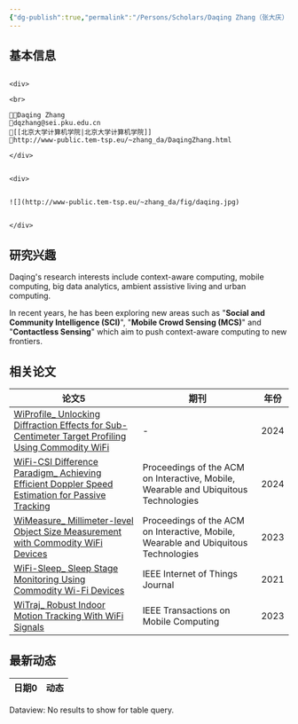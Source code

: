 ```yaml
---
{"dg-publish":true,"permalink":"/Persons/Scholars/Daqing Zhang（张大庆）/","title":"Professor","tags":["scholar"]}
---
```



## 基本信息
````ad-flex

<div>

<br>

🧑‍🔬Daqing Zhang
📮dqzhang@sei.pku.edu.cn
🏫[[北京大学计算机学院|北京大学计算机学院]]
🔗http://www-public.tem-tsp.eu/~zhang_da/DaqingZhang.html

</div>


<div>


![](http://www-public.tem-tsp.eu/~zhang_da/fig/daqing.jpg)


</div>

````

## 研究兴趣
Daqing's research interests include context-aware computing, mobile computing, big data analytics, ambient assistive living and urban computing.

In recent years, he has been exploring new areas such as "**Social and Community Intelligence (SCI)**", "**Mobile Crowd Sensing (MCS)**" and "**Contactless Sensing**" which aim to push context-aware computing to new frontiers.

## 相关论文
<div><table class="dataview table-view-table"><thead class="table-view-thead"><tr class="table-view-tr-header"><th class="table-view-th"><span>论文</span><span class="dataview small-text">5</span></th><th class="table-view-th"><span>期刊</span></th><th class="table-view-th"><span>年份</span></th></tr></thead><tbody class="table-view-tbody"><tr><td><span><a data-tooltip-position="top" aria-label="Inputs/Zotero/WiProfile_ Unlocking Diffraction Effects for Sub-Centimeter Target Profiling Using Commodity WiFi.md" data-href="Inputs/Zotero/WiProfile_ Unlocking Diffraction Effects for Sub-Centimeter Target Profiling Using Commodity WiFi.md" href="Inputs/Zotero/WiProfile_ Unlocking Diffraction Effects for Sub-Centimeter Target Profiling Using Commodity WiFi.md" class="internal-link" target="_blank" rel="noopener">WiProfile_ Unlocking Diffraction Effects for Sub-Centimeter Target Profiling Using Commodity WiFi</a></span></td><td><span>-</span></td><td>2024</td></tr><tr><td><span><a data-tooltip-position="top" aria-label="Inputs/Zotero/WiFi-CSI Difference Paradigm_ Achieving Efficient Doppler Speed Estimation for Passive Tracking.md" data-href="Inputs/Zotero/WiFi-CSI Difference Paradigm_ Achieving Efficient Doppler Speed Estimation for Passive Tracking.md" href="Inputs/Zotero/WiFi-CSI Difference Paradigm_ Achieving Efficient Doppler Speed Estimation for Passive Tracking.md" class="internal-link" target="_blank" rel="noopener">WiFi-CSI Difference Paradigm_ Achieving Efficient Doppler Speed Estimation for Passive Tracking</a></span></td><td><span>Proceedings of the ACM on Interactive, Mobile, Wearable and Ubiquitous Technologies</span></td><td>2024</td></tr><tr><td><span><a data-tooltip-position="top" aria-label="Inputs/Zotero/WiMeasure_ Millimeter-level Object Size Measurement with Commodity WiFi Devices.md" data-href="Inputs/Zotero/WiMeasure_ Millimeter-level Object Size Measurement with Commodity WiFi Devices.md" href="Inputs/Zotero/WiMeasure_ Millimeter-level Object Size Measurement with Commodity WiFi Devices.md" class="internal-link" target="_blank" rel="noopener">WiMeasure_ Millimeter-level Object Size Measurement with Commodity WiFi Devices</a></span></td><td><span>Proceedings of the ACM on Interactive, Mobile, Wearable and Ubiquitous Technologies</span></td><td>2023</td></tr><tr><td><span><a data-tooltip-position="top" aria-label="Inputs/Zotero/WiFi-Sleep_ Sleep Stage Monitoring Using Commodity Wi-Fi Devices.md" data-href="Inputs/Zotero/WiFi-Sleep_ Sleep Stage Monitoring Using Commodity Wi-Fi Devices.md" href="Inputs/Zotero/WiFi-Sleep_ Sleep Stage Monitoring Using Commodity Wi-Fi Devices.md" class="internal-link" target="_blank" rel="noopener">WiFi-Sleep_ Sleep Stage Monitoring Using Commodity Wi-Fi Devices</a></span></td><td><span>IEEE Internet of Things Journal</span></td><td>2021</td></tr><tr><td><span><a data-tooltip-position="top" aria-label="Inputs/Zotero/WiTraj_ Robust Indoor Motion Tracking With WiFi Signals.md" data-href="Inputs/Zotero/WiTraj_ Robust Indoor Motion Tracking With WiFi Signals.md" href="Inputs/Zotero/WiTraj_ Robust Indoor Motion Tracking With WiFi Signals.md" class="internal-link" target="_blank" rel="noopener">WiTraj_ Robust Indoor Motion Tracking With WiFi Signals</a></span></td><td><span>IEEE Transactions on Mobile Computing</span></td><td>2023</td></tr></tbody></table></div>

## 最新动态
<div><table class="dataview table-view-table"><thead class="table-view-thead"><tr class="table-view-tr-header"><th class="table-view-th"><span>日期</span><span class="dataview small-text">0</span></th><th class="table-view-th"><span>动态</span></th></tr></thead><tbody class="table-view-tbody"></tbody></table><div class="dataview dataview-error-box"><p class="dataview dataview-error-message">Dataview: No results to show for table query.</p></div></div>